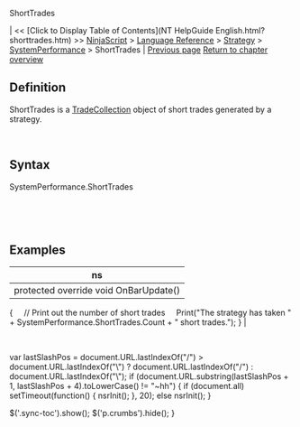﻿










 


ShortTrades







| &lt;&lt; [Click to Display Table of Contents](NT HelpGuide English.html?shorttrades.htm) &gt;&gt;
 [NinjaScript](ninjascript.htm) &gt; [Language Reference](language_reference_wip.htm) &gt; [Strategy](strategy.htm) &gt; [SystemPerformance](systemperformance.htm) &gt;
ShortTrades | [Previous page](realtimetrades.htm)
[Return to chapter overview](systemperformance.htm)










Definition
----------


ShortTrades is a [TradeCollection](tradecollection.htm) object of short trades generated by a strategy.


 


Syntax
------


SystemPerformance.ShortTrades


 


 


Examples
--------




| ns |
| --- |
| protected override void OnBarUpdate()
{
     // Print out the number of short trades
     Print("The strategy has taken " + SystemPerformance.ShortTrades.Count + " short trades.");
} |



 





 
 var lastSlashPos = document.URL.lastIndexOf("/") &gt; document.URL.lastIndexOf("\\") ? document.URL.lastIndexOf("/") : document.URL.lastIndexOf("\\");
 if (document.URL.substring(lastSlashPos + 1, lastSlashPos + 4).toLowerCase() != "~hh") {
 if (document.all) setTimeout(function() {
 nsrInit();
 }, 20);
 else nsrInit();
 }
 
 
 $('.sync-toc').show();
 $('p.crumbs').hide();
 }
 
 
 



